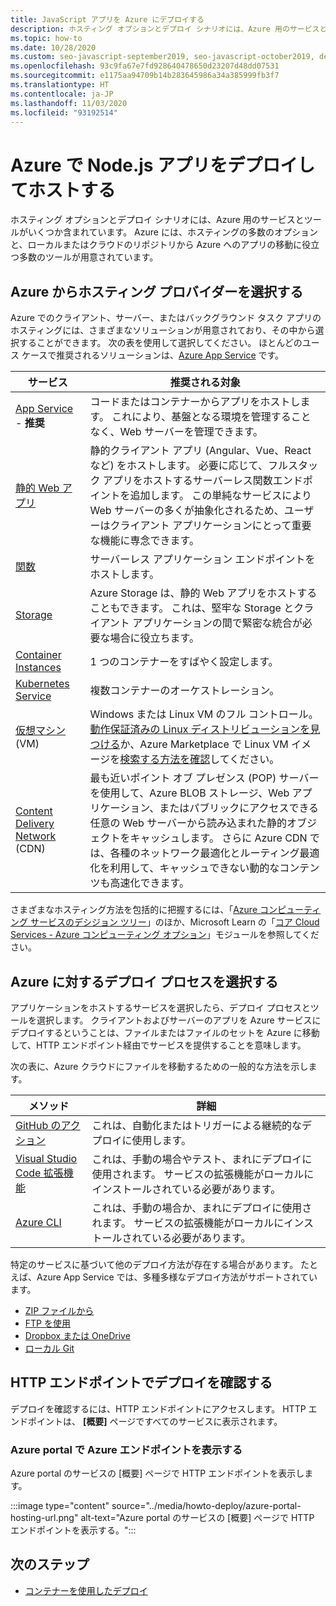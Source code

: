 ```yaml
---
title: JavaScript アプリを Azure にデプロイする
description: ホスティング オプションとデプロイ シナリオには、Azure 用のサービスとツールがいくつか含まれています。 アプリを発行し、Azure でサービスを提供します。
ms.topic: how-to
ms.date: 10/28/2020
ms.custom: seo-javascript-september2019, seo-javascript-october2019, devx-track-js, contperfq2
ms.openlocfilehash: 93c9fa67e7fd928640478650d23207d48dd07531
ms.sourcegitcommit: e1175aa94709b14b283645986a34a385999fb3f7
ms.translationtype: HT
ms.contentlocale: ja-JP
ms.lasthandoff: 11/03/2020
ms.locfileid: "93192514"
---
```

# <a name="deploy-and-host-your-nodejs-apps-on-azure"></a>Azure で Node.js アプリをデプロイしてホストする

ホスティング オプションとデプロイ シナリオには、Azure 用のサービスとツールがいくつか含まれています。 Azure には、ホスティングの多数のオプションと、ローカルまたはクラウドのリポジトリから Azure へのアプリの移動に役立つ多数のツールが用意されています。 

## <a name="choose-a-hosting-provider-from-azure"></a>Azure からホスティング プロバイダーを選択する

Azure でのクライアント、サーバー、またはバックグラウンド タスク アプリのホスティングには、さまざまなソリューションが用意されており、その中から選択することができます。 次の表を使用して選択してください。 ほとんどのユース ケースで推奨されるソリューションは、[Azure App Service](/azure/app-service/overview.md) です。 

| サービス | 推奨される対象 |
|--|--|
|[App Service](/azure/app-service/overview.md) - **推奨**|コードまたはコンテナーからアプリをホストします。 これにより、基盤となる環境を管理することなく、Web サーバーを管理できます。|
|[静的 Web アプリ](/azure/static-web-apps/)|静的クライアント アプリ (Angular、Vue、React など) をホストします。 必要に応じて、フルスタック アプリをホストするサーバーレス関数エンドポイントを追加します。 この単純なサービスにより Web サーバーの多くが抽象化されるため、ユーザーはクライアント アプリケーションにとって重要な機能に専念できます。 |
|[関数](/azure/azure-functions/)|サーバーレス アプリケーション エンドポイントをホストします。|
|[Storage](/azure/storage/blobs/storage-blob-static-website-how-to.md?tabs=azure-portal)|Azure Storage は、静的 Web アプリをホストすることもできます。 これは、堅牢な Storage とクライアント アプリケーションの間で緊密な統合が必要な場合に役立ちます。|
|[Container Instances](/azure/container-instances/)|1 つのコンテナーをすばやく設定します。|
|[Kubernetes Service](/azure/aks/)|複数コンテナーのオーケストレーション。|
|[仮想マシン](/azure/virtual-machines) (VM)|Windows または Linux VM のフル コントロール。 [動作保証済みの Linux ディストリビューションを見つける](/azure/virtual-machines/linux/endorsed-distros?toc=/azure/virtual-machines/linux/toc.json)か、Azure Marketplace で Linux VM イメージを[検索する方法を確認](/azure/virtual-machines/linux/cli-ps-findimage.md)してください。|
|[Content Delivery Network](/azure/cdn/) (CDN)|最も近いポイント オブ プレゼンス (POP) サーバーを使用して、Azure BLOB ストレージ、Web アプリケーション、またはパブリックにアクセスできる任意の Web サーバーから読み込まれた静的オブジェクトをキャッシュします。 さらに Azure CDN では、各種のネットワーク最適化とルーティング最適化を利用して、キャッシュできない動的なコンテンツも高速化できます。|

さまざまなホスティング方法を包括的に把握するには、「[Azure コンピューティング サービスのデシジョン ツリー](/azure/architecture/guide/technology-choices/compute-decision-tree)」のほか、Microsoft Learn の「[コア Cloud Services - Azure コンピューティング オプション](/learn/modules/intro-to-azure-compute.md)」モジュールを参照してください。

## <a name="choose-your-deployment-process-for-azure"></a>Azure に対するデプロイ プロセスを選択する

アプリケーションをホストするサービスを選択したら、デプロイ プロセスとツールを選択します。 クライアントおよびサーバーのアプリを Azure サービスにデプロイするということは、ファイルまたはファイルのセットを Azure に移動して、HTTP エンドポイント経由でサービスを提供することを意味します。 

次の表に、Azure クラウドにファイルを移動するための一般的な方法を示します。

| メソッド | 詳細 |
|--|--|
|[GitHub のアクション](/azure/app-service/deploy-github-actions.md?tabs=applevel)|これは、自動化またはトリガーによる継続的なデプロイに使用します。|
|[Visual Studio Code 拡張機能](https://marketplace.visualstudio.com/search?term=azure&target=VSCode&category=All%20categories&sortBy=Relevance)|これは、手動の場合やテスト、まれにデプロイに使用されます。 サービスの拡張機能がローカルにインストールされている必要があります。|
|[Azure CLI](../tutorial-vscode-azure-cli-node-04.md)|これは、手動の場合か、まれにデプロイに使用されます。 サービスの拡張機能がローカルにインストールされている必要があります。|

特定のサービスに基づいて他のデプロイ方法が存在する場合があります。 たとえば、Azure App Service では、多種多様なデプロイ方法がサポートされています。
* [ZIP ファイルから](/azure/app-service/deploy-zip.md)
* [FTP を使用](/azure/app-service/deploy-ftp.md)
* [Dropbox または OneDrive](/app-service/deploy-content-sync.md)
* [ローカル Git](/azure/app-service/deploy-local-git.md)

## <a name="verify-your-deployment-with-your-http-endpoint"></a>HTTP エンドポイントでデプロイを確認する

デプロイを確認するには、HTTP エンドポイントにアクセスします。 HTTP エンドポイントは、 **[概要]** ページですべてのサービスに表示されます。 

### <a name="view-http-endpoint-in-azure-portal"></a>Azure portal で Azure エンドポイントを表示する

Azure portal のサービスの [概要] ページで HTTP エンドポイントを表示します。 

:::image type="content" source="../media/howto-deploy/azure-portal-hosting-url.png" alt-text="Azure portal のサービスの [概要] ページで HTTP エンドポイントを表示する。":::

## <a name="next-steps"></a>次のステップ

* [コンテナーを使用したデプロイ](deploy-containers.md)